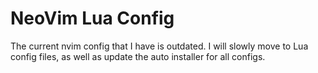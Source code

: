 # NeoVim Lua Config
The current nvim config that I have is outdated. I will slowly move to Lua config files, as well as update the auto installer for all configs.

